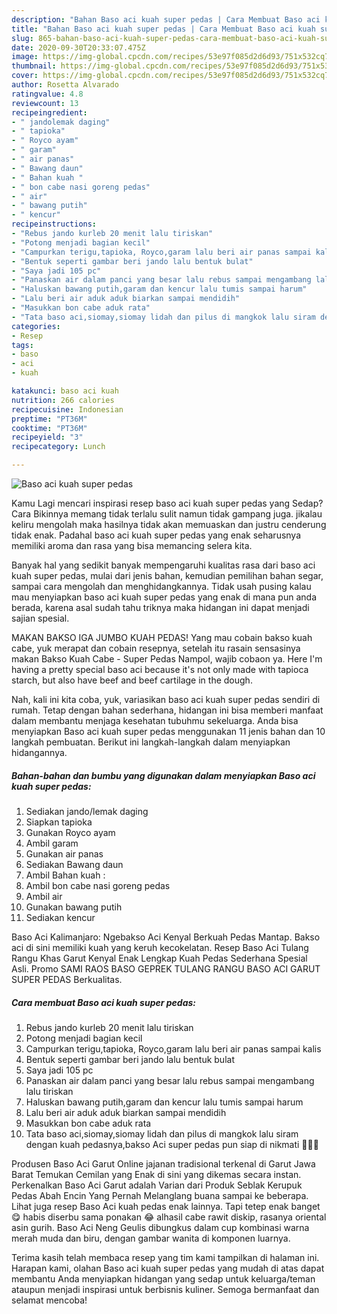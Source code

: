 ```yaml
---
description: "Bahan Baso aci kuah super pedas | Cara Membuat Baso aci kuah super pedas Yang Enak dan Simpel"
title: "Bahan Baso aci kuah super pedas | Cara Membuat Baso aci kuah super pedas Yang Enak dan Simpel"
slug: 865-bahan-baso-aci-kuah-super-pedas-cara-membuat-baso-aci-kuah-super-pedas-yang-enak-dan-simpel
date: 2020-09-30T20:33:07.475Z
image: https://img-global.cpcdn.com/recipes/53e97f085d2d6d93/751x532cq70/baso-aci-kuah-super-pedas-foto-resep-utama.jpg
thumbnail: https://img-global.cpcdn.com/recipes/53e97f085d2d6d93/751x532cq70/baso-aci-kuah-super-pedas-foto-resep-utama.jpg
cover: https://img-global.cpcdn.com/recipes/53e97f085d2d6d93/751x532cq70/baso-aci-kuah-super-pedas-foto-resep-utama.jpg
author: Rosetta Alvarado
ratingvalue: 4.8
reviewcount: 13
recipeingredient:
- " jandolemak daging"
- " tapioka"
- " Royco ayam"
- " garam"
- " air panas"
- " Bawang daun"
- " Bahan kuah "
- " bon cabe nasi goreng pedas"
- " air"
- " bawang putih"
- " kencur"
recipeinstructions:
- "Rebus jando kurleb 20 menit lalu tiriskan"
- "Potong menjadi bagian kecil"
- "Campurkan terigu,tapioka, Royco,garam lalu beri air panas sampai kalis"
- "Bentuk seperti gambar beri jando lalu bentuk bulat"
- "Saya jadi 105 pc"
- "Panaskan air dalam panci yang besar lalu rebus sampai mengambang lalu tiriskan"
- "Haluskan bawang putih,garam dan kencur lalu tumis sampai harum"
- "Lalu beri air aduk aduk biarkan sampai mendidih"
- "Masukkan bon cabe aduk rata"
- "Tata baso aci,siomay,siomay lidah dan pilus di mangkok lalu siram dengan kuah pedasnya,bakso Aci super pedas pun siap di nikmati 💞💞💞"
categories:
- Resep
tags:
- baso
- aci
- kuah

katakunci: baso aci kuah 
nutrition: 266 calories
recipecuisine: Indonesian
preptime: "PT36M"
cooktime: "PT36M"
recipeyield: "3"
recipecategory: Lunch

---
```



![Baso aci kuah super pedas](https://img-global.cpcdn.com/recipes/53e97f085d2d6d93/751x532cq70/baso-aci-kuah-super-pedas-foto-resep-utama.jpg)

Kamu Lagi mencari inspirasi resep baso aci kuah super pedas yang Sedap? Cara Bikinnya memang tidak terlalu sulit namun tidak gampang juga. jikalau keliru mengolah maka hasilnya tidak akan memuaskan dan justru cenderung tidak enak. Padahal baso aci kuah super pedas yang enak seharusnya memiliki aroma dan rasa yang bisa memancing selera kita.

Banyak hal yang sedikit banyak mempengaruhi kualitas rasa dari baso aci kuah super pedas, mulai dari jenis bahan, kemudian pemilihan bahan segar, sampai cara mengolah dan menghidangkannya. Tidak usah pusing kalau mau menyiapkan baso aci kuah super pedas yang enak di mana pun anda berada, karena asal sudah tahu triknya maka hidangan ini dapat menjadi sajian spesial.

MAKAN BAKSO IGA JUMBO KUAH PEDAS! Yang mau cobain bakso kuah cabe, yuk merapat dan cobain resepnya, setelah itu rasain sensasinya makan Bakso Kuah Cabe - Super Pedas Nampol, wajib cobaon ya. Here I&#39;m having a pretty special baso aci because it&#39;s not only made with tapioca starch, but also have beef and beef cartilage in the dough.


Nah, kali ini kita coba, yuk, variasikan baso aci kuah super pedas sendiri di rumah. Tetap dengan bahan sederhana, hidangan ini bisa memberi manfaat dalam membantu menjaga kesehatan tubuhmu sekeluarga. Anda bisa menyiapkan Baso aci kuah super pedas menggunakan 11 jenis bahan dan 10 langkah pembuatan. Berikut ini langkah-langkah dalam menyiapkan hidangannya.

<!--inarticleads1-->

##### Bahan-bahan dan bumbu yang digunakan dalam menyiapkan Baso aci kuah super pedas:

1. Sediakan  jando/lemak daging
1. Siapkan  tapioka
1. Gunakan  Royco ayam
1. Ambil  garam
1. Gunakan  air panas
1. Sediakan  Bawang daun
1. Ambil  Bahan kuah :
1. Ambil  bon cabe nasi goreng pedas
1. Ambil  air
1. Gunakan  bawang putih
1. Sediakan  kencur


Baso Aci Kalimanjaro: Ngebakso Aci Kenyal Berkuah Pedas Mantap. Bakso aci di sini memiliki kuah yang keruh kecokelatan. Resep Baso Aci Tulang Rangu Khas Garut Kenyal Enak Lengkap Kuah Pedas Sederhana Spesial Asli. Promo SAMI RAOS BASO GEPREK TULANG RANGU BASO ACI GARUT SUPER PEDAS Berkualitas. 

<!--inarticleads2-->

##### Cara membuat Baso aci kuah super pedas:

1. Rebus jando kurleb 20 menit lalu tiriskan
1. Potong menjadi bagian kecil
1. Campurkan terigu,tapioka, Royco,garam lalu beri air panas sampai kalis
1. Bentuk seperti gambar beri jando lalu bentuk bulat
1. Saya jadi 105 pc
1. Panaskan air dalam panci yang besar lalu rebus sampai mengambang lalu tiriskan
1. Haluskan bawang putih,garam dan kencur lalu tumis sampai harum
1. Lalu beri air aduk aduk biarkan sampai mendidih
1. Masukkan bon cabe aduk rata
1. Tata baso aci,siomay,siomay lidah dan pilus di mangkok lalu siram dengan kuah pedasnya,bakso Aci super pedas pun siap di nikmati 💞💞💞


Produsen Baso Aci Garut Online jajanan tradisional terkenal di Garut Jawa Barat Temukan Cemilan yang Enak di sini yang dikemas secara instan. Perkenalkan Baso Aci Garut adalah Varian dari Produk Seblak Kerupuk Pedas Abah Encin Yang Pernah Melanglang buana sampai ke beberapa. Lihat juga resep Baso Aci kuah pedas enak lainnya. Tapi tetep enak banget😋 habis diserbu sama ponakan 😂 alhasil cabe rawit diskip, rasanya oriental asin gurih. Baso Aci Neng Geulis dibungkus dalam cup kombinasi warna merah muda dan biru, dengan gambar wanita di komponen luarnya. 

Terima kasih telah membaca resep yang tim kami tampilkan di halaman ini. Harapan kami, olahan Baso aci kuah super pedas yang mudah di atas dapat membantu Anda menyiapkan hidangan yang sedap untuk keluarga/teman ataupun menjadi inspirasi untuk berbisnis kuliner. Semoga bermanfaat dan selamat mencoba!

